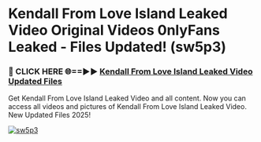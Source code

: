 # Kendall From Love Island Leaked Video Original Videos 0nlyFans Leaked - Files Updated! (sw5p3)

<h3>🔴 CLICK HERE 🌐==►► <a href="https://tinyurl.com/3hn5wdd3" rel="nofollow">Kendall From Love Island Leaked Video Updated Files</a></h3>

Get Kendall From Love Island Leaked Video and all content. Now you can access all videos and pictures of Kendall From Love Island Leaked Video. New Updated Files 2025!

[![sw5p3](https://i.imgur.com/4HnBqBT.gif)](https://tinyurl.com/3hn5wdd3)
